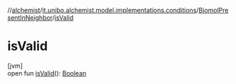 //[alchemist](../../../index.md)/[it.unibo.alchemist.model.implementations.conditions](../index.md)/[BiomolPresentInNeighbor](index.md)/[isValid](is-valid.md)

# isValid

[jvm]\
open fun [isValid](is-valid.md)(): [Boolean](https://kotlinlang.org/api/latest/jvm/stdlib/kotlin/-boolean/index.html)
